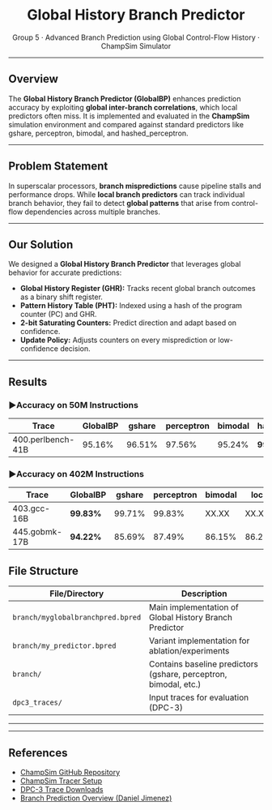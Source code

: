 <p align="center">
  <h1 align="center">Global History Branch Predictor</h1>
  <p align="center">Group 5 · Advanced Branch Prediction using Global Control-Flow History · ChampSim Simulator</p>
</p>

---

##  Overview
The **Global History Branch Predictor (GlobalBP)** enhances prediction accuracy by exploiting **global inter-branch correlations**, which local predictors often miss. It is implemented and evaluated in the **ChampSim** simulation environment and compared against standard predictors like gshare, perceptron, bimodal, and hashed_perceptron.

---

## Problem Statement
In superscalar processors, **branch mispredictions** cause pipeline stalls and performance drops. While **local branch predictors** can track individual branch behavior, they fail to detect **global patterns** that arise from control-flow dependencies across multiple branches.

---

## Our Solution
We designed a **Global History Branch Predictor** that leverages global behavior for accurate predictions:

- **Global History Register (GHR):** Tracks recent global branch outcomes as a binary shift register.
- **Pattern History Table (PHT):** Indexed using a hash of the program counter (PC) and GHR.
- **2-bit Saturating Counters:** Predict direction and adapt based on confidence.
- **Update Policy:** Adjusts counters on every misprediction or low-confidence decision.

---

## Results

### ▶Accuracy on 50M Instructions

| Trace                 | GlobalBP | gshare | perceptron | bimodal | hashed_perceptron |
|-----------------------|----------|--------|------------|---------|--------------------|
| 400.perlbench-41B     | 95.16%   | 96.51% | 97.56%     | 95.24%  | **99.10%**         |

### ▶Accuracy on 402M Instructions

| Trace              | GlobalBP  | gshare | perceptron | bimodal | local  |
|--------------------|-----------|--------|------------|---------|--------|
| 403.gcc-16B        | **99.83%**| 99.71% | 99.83%     | XX.XX   | XX.XX  |
| 445.gobmk-17B      | **94.22%**| 85.69% | 87.49%     | 86.15%  | 86.21% |



##  File Structure

| File/Directory | Description |
|----------------|-------------|
| `branch/myglobalbranchpred.bpred` | Main implementation of Global History Branch Predictor |
| `branch/my_predictor.bpred`       | Variant implementation for ablation/experiments |
| `branch/`                         | Contains baseline predictors (gshare, perceptron, bimodal, etc.) |
| `dpc3_traces/`                    | Input traces for evaluation (DPC-3) |

---

---

## References

- [ChampSim GitHub Repository](https://github.com/ChampSim/ChampSim)
- [ChampSim Tracer Setup](https://github.com/ChampSim/ChampSim/blob/master/tracer/README.md)
- [DPC-3 Trace Downloads](https://dpc3.compas.cs.stonybrook.edu/?SW_IS)
- [Branch Prediction Overview (Daniel Jimenez)](http://www.cs.rutgers.edu/~sn624/Adv_Comp_Arch/Project2/BPredSurvey.pdf)





